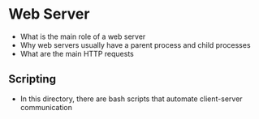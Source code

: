# Web Server

* What is the main role of a web server
* Why web servers usually have a parent process and child processes
* What are the main HTTP requests

## Scripting
* In this directory, there are bash scripts that automate client-server communication

